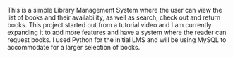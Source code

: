 This is a simple Library Management System where the user can view the list of books and their availability, as well as search, check out and return books. This project started out from a tutorial video and I am currently expanding it to add more features and have a system where the reader can request books. I used Python for the initial LMS and will be using MySQL to accommodate for a larger selection of books.
